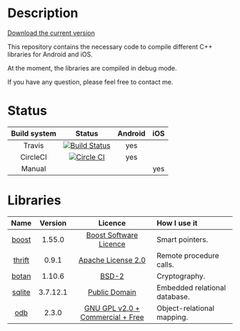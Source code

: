 Description
===========

<a href="https://github.com/NicolasTr/ntr-cpp/releases">Download the current version</a>

This repository contains the necessary code to compile different C++ libraries for Android and iOS.

At the moment, the libraries are compiled in debug mode.

If you have any question, please feel free to contact me.

Status
======

| Build system| Status                                                                                                                                       | Android | iOS |
|:-----------:|:--------------------------------------------------------------------------------------------------------------------------------------------:|:-------:|:---:|
| Travis      | [![Build Status](https://travis-ci.org/NicolasTr/ntr-cpp.svg?branch=master)](https://travis-ci.org/NicolasTr/ntr-cpp)                        |   yes   |     |
| CircleCI    | [![Circle CI](https://circleci.com/gh/NicolasTr/ntr-cpp/tree/master.png?style=badge)](https://circleci.com/gh/NicolasTr/ntr-cpp/tree/master) |   yes   |     |
| Manual      |                                                                                                                                              |         | yes |


Libraries
=========

| Name                                              | Version        | Licence                                                                                     | How I use it                  |
|:-------------------------------------------------:|:--------------:|:-------------------------------------------------------------------------------------------:|:----------------------------- |
| [boost](http://www.boost.org/)                    | 1.55.0         | [Boost Software Licence](Boost_Software_License)                                            | Smart pointers.               |
| [thrift](https://thrift.apache.org/)              | 0.9.1          | [Apache License 2.0](http://thrift.apache.org/docs/)                                        | Remote procedure calls.       |
| [botan](http://botan.randombit.net/)              | 1.10.6         | [BSD-2](http://botan.randombit.net/license.html)                                            | Cryptography.                 |
| [sqlite](http://www.sqlite.org/)                  | 3.7.12.1       | [Public Domain](http://www.sqlite.org/copyright.html)                                       | Embedded relational database. |
| [odb](http://www.codesynthesis.com/products/odb/) | 2.3.0          | [GNU GPL v2.0 + Commercial + Free](http://www.codesynthesis.com/products/odb/license.xhtml) | Object-relational mapping.    |
